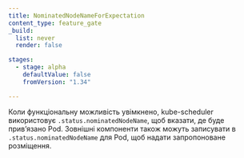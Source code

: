 ```yaml
---
title: NominatedNodeNameForExpectation
content_type: feature_gate
_build:
  list: never
  render: false

stages:
  - stage: alpha
    defaultValue: false
    fromVersion: "1.34"

---
```


Коли функціональну можливість увімкнено, kube-scheduler використовує `.status.nominatedNodeName`, щоб вказати, де буде привʼязано Pod. Зовнішні компоненти також можуть записувати в `.status.nominatedNodeName` для Pod, щоб надати запропоноване розміщення.
